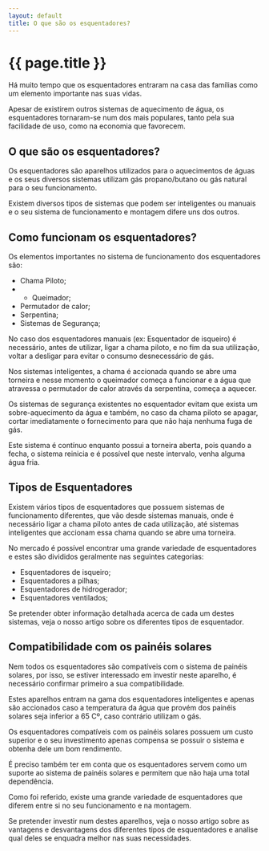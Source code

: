 ```yaml
---
layout: default
title: O que são os esquentadores?
---
```


#  {{ page.title }}

Há muito tempo que os esquentadores entraram na casa das famílias como um elemento importante nas suas vidas.

Apesar de existirem outros sistemas de aquecimento de água, os esquentadores tornaram-se num dos mais populares, tanto pela sua facilidade de uso, como na economia que favorecem.

## O que são os esquentadores?

Os esquentadores são aparelhos utilizados para o aquecimentos de águas e os seus diversos sistemas utilizam gás propano/butano ou gás natural para o seu funcionamento.

Existem diversos tipos de sistemas que podem ser inteligentes ou manuais e o seu sistema de funcionamento e montagem difere uns dos outros.

## Como funcionam os esquentadores?

Os elementos importantes no sistema de funcionamento dos esquentadores são:

* Chama Piloto;
* * Queimador;
* Permutador de calor;
* Serpentina;
* Sistemas de Segurança;

No caso dos esquentadores manuais (ex: Esquentador de isqueiro) é necessário, antes de utilizar, ligar a chama piloto, e no fim da sua utilização, voltar a desligar para evitar o consumo desnecessário de gás.

Nos sistemas inteligentes, a chama é accionada quando se abre uma torneira e nesse momento o queimador começa a funcionar e a água que atravessa o permutador de calor através da serpentina, começa  a aquecer.

Os sistemas de segurança existentes no esquentador evitam que exista um sobre-aquecimento da água e também, no caso da chama piloto se apagar, cortar imediatamente o fornecimento para que não haja nenhuma fuga de gás.

Este sistema é contínuo enquanto possui a torneira aberta, pois quando a fecha, o sistema reinicia e é possível que neste intervalo, venha alguma água fria.

## Tipos de Esquentadores

Existem vários tipos de esquentadores que possuem sistemas de funcionamento diferentes, que vão desde sistemas manuais, onde é necessário ligar a chama piloto antes de cada utilização, até sistemas inteligentes que accionam essa chama quando se abre uma torneira.

No mercado é possível encontrar uma grande variedade de esquentadores e estes são divididos geralmente nas seguintes categorias:

* Esquentadores de isqueiro;
* Esquentadores a pilhas;
* Esquentadores de hidrogerador;
* Esquentadores ventilados;

Se pretender obter informação detalhada acerca de cada um destes sistemas, veja o nosso artigo sobre os diferentes tipos de esquentador.

## Compatibilidade com os painéis solares

Nem todos os esquentadores são compatíveis com o sistema de painéis solares, por isso, se estiver interessado em investir neste aparelho, é necessário confirmar primeiro a sua compatibilidade.

Estes aparelhos entram na gama dos esquentadores inteligentes e apenas são accionados caso a temperatura da água que provém dos painéis solares seja inferior a 65 Cº, caso contrário utilizam o gás.

Os esquentadores compatíveis com os painéis solares possuem um custo superior e o seu investimento apenas compensa se possuir o sistema e obtenha dele um bom rendimento.

É preciso também ter em conta que os esquentadores servem como um suporte ao sistema de painéis solares e permitem que não haja uma total dependência.

Como foi referido, existe uma grande variedade de esquentadores que diferem entre si no seu funcionamento e na montagem.

Se pretender investir num destes aparelhos, veja o nosso artigo sobre as vantagens e desvantagens dos diferentes tipos de esquentadores e analise qual deles se enquadra melhor nas suas necessidades.

